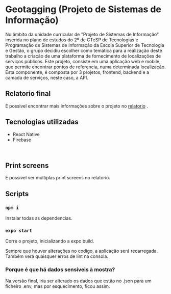# Geotagging (Projeto de Sistemas de Informação)

No âmbito da unidade curricular de "Projeto de Sistemas de Informação" inserida no plano de
estudos do 2º de CTeSP de Tecnologias e Programação de Sistemas de Informação da Escola
Superior de Tecnologia e Gestão,  o grupo decidiu escolher como temática para a realização deste trabalho a
criação de uma plataforma de fornecimento de localizações de serviços públicos.
Este projeto, consiste em uma aplicação web e mobile, que permite encontrar pontos de referencia, numa determinada localização. Esta componente, é composta por 3 projetos, frontend, backend e a camada de serviços, neste caso, a API. 


## Relatorio final
É possivel encontrar mais informações sobre o projeto no [relatorio](relatorio/Relatorio_Geotagging_Hugo_Diniz_-_Ricardo_Amaro_.pdf) .

## Tecnologias utilizadas 
- React Native
- Firebase

<br>

## Print screens

É possivel ver multiplas print screens no relatorio. 

## Scripts


### `npm i`
Instalar todas as dependencias.


### `expo start`
Corre o projeto, inicializando a expo build.

Sempre que houver alterações no codigo, a aplicação será recarregada.
Também verá quaisquer erros de lint na consola.


### Porque é que há dados sensiveis à mostra?
Na versão final, iria ser alterado os dados que estão no .json para um ficheiro .env, mas por esquecimento, ficou assim.